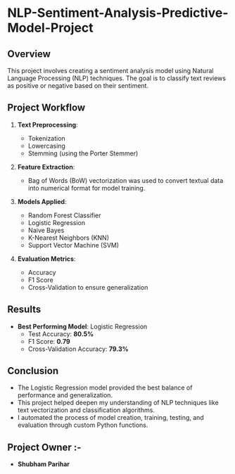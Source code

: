 # NLP-Sentiment-Analysis-Predictive-Model-Project

## Overview
This project involves creating a sentiment analysis model using Natural Language Processing (NLP) techniques. The goal is to classify text reviews as positive or negative based on their sentiment.

## Project Workflow

1. **Text Preprocessing**:  
   - Tokenization
   - Lowercasing
   - Stemming (using the Porter Stemmer)
   
2. **Feature Extraction**:  
   - Bag of Words (BoW) vectorization was used to convert textual data into numerical format for model training.

3. **Models Applied**:  
   - Random Forest Classifier  
   - Logistic Regression  
   - Naive Bayes  
   - K-Nearest Neighbors (KNN)  
   - Support Vector Machine (SVM)  

4. **Evaluation Metrics**:  
   - Accuracy  
   - F1 Score  
   - Cross-Validation to ensure generalization

## Results
- **Best Performing Model**: Logistic Regression
  - Test Accuracy: **80.5%**
  - F1 Score: **0.79**
  - Cross-Validation Accuracy: **79.3%**

## Conclusion
- The Logistic Regression model provided the best balance of performance and generalization.
- This project helped deepen my understanding of NLP techniques like text vectorization and classification algorithms.
- I automated the process of model creation, training, testing, and evaluation through custom Python functions.

## Project Owner :-
- **Shubham Parihar**
